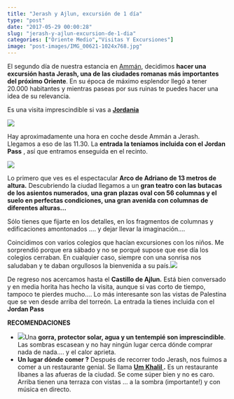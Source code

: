 ```yaml
---
title: "Jerash y Ajlun, excursión de 1 día"
type: "post"
date: "2017-05-29 00:00:28"
slug: "jerash-y-ajlun-excursion-de-1-dia"
categories: ["Oriente Medio","Visitas Y Excursiones"]
image: "post-images/IMG_00621-1024x768.jpg"
---
```


El segundo día de nuestra estancia en [Ammán](http://www.missviajes.com/un-dia-en-amman-que-ver-y-donde-comer/), decidimos **hacer una excursión hasta Jerash, una de las ciudades romanas más importantes del próximo Oriente**. En su época de máximo esplendor llegó a tener 20.000 habitantes y mientras paseas por sus ruinas te puedes hacer una idea de su relevancia.

Es una visita imprescindible si vas a **[Jordania ](http://www.missviajes.com/ruta-por-jordania-en-coche-de-alquiler/)**

 ![](post-images/IMG_00621-1024x768.jpg)

Hay aproximadamente una hora en coche desde Ammán a Jerash. Llegamos a eso de las 11.30. La **entrada la teníamos incluida con el Jordan Pass** , así que entramos enseguida en el recinto.

 ![](post-images/IMG_01091-1024x768.jpg)

Lo primero que ves es el espectacular **Arco de Adriano de 13 metros de altura.** Descubriendo la ciudad llegamos a un **gran teatro con las butacas de los asientos numerados**, **una gran plazas oval con 56 columnas y el suelo en perfectas condiciones, una gran avenida con columnas de diferentes alturas...** 





Sólo tienes que fijarte en los detalles, en los fragmentos de columnas y edificaciones amontonados .... y dejar llevar la imaginación....



Coincidimos con varios colegios que hacían excursiones con los niños. Me sorprendió porque era sábado y no se porqué supose que ese día los colegios cerraban. En cualquier caso, siempre con una sonrisa nos saludaban y te daban orgullosos la bienvenida a su país.![](post-images/34368751482_f71a7ccfac_k-1024x684.jpg)



De regreso nos acercamos hasta el **Castillo de Ajlun.** Está bien conversado y en media horita has hecho la visita, aunque si vas corto de tiempo, tampoco te pierdes mucho.... Lo más interesante son las vistas de Palestina que se ven desde arriba del torreón. La entrada la tienes incluida con el **Jordan Pass**





**RECOMENDACIONES**

- ![](post-images/IMG_01191-1024x1020.jpg)Una **gorra, protector solar, agua y un tentempié son imprescindible**. Las sombras escasean y no hay ningún lugar cerca dónde comprar nada de nada.... y el calor aprieta.
- **Un lugar dónde comer ?** Después de recorrer todo Jerash, nos fuimos a comer a un restaurante genial. Se llama **[Um Khalil ](https://www.tripadvisor.es/LocationPhotoDirectLink-g293988-d1644556-i128708899-Lebanese_House_Restaurant-Jerash_Jerash_Governorate.html).** Es un restaurante libanes a las afueras de la ciudad. Se come súper bien y no es caro. Arriba tienen una terraza con vistas ... a la sombra (importante!) y con música en directo.